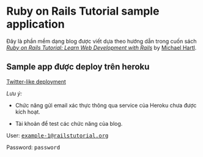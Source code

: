 # Ruby on Rails Tutorial sample application
Đây là phần mềm dạng blog được viết dựa theo hướng dẫn trong cuốn sách
[*Ruby on Rails Tutorial:
Learn Web Development with Rails*](https://www.railstutorial.org/)
by [Michael Hartl](https://www.michaelhartl.com/).

## Sample app được deploy trên heroku  
[Twitter-like deployment](https://twitter-like-18300.herokuapp.com/)

*Lưu ý:*
* Chức năng gửi email xác thực thông qua service của Heroku
chưa được kích hoạt.

* Tài khoản để test các chức năng của blog.

User: <tt>example-1@railstutorial.org</tt>

Password: <tt>password</tt>
